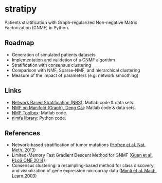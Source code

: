 # stratipy
Patients stratification with Graph-regularized Non-negative Matrix Factorization (GNMF) in Python.

## Roadmap
- Generation of simulated patients datasets
- Implementation and validation of a GNMF algorithm
- Stratification with consensus clustering
- Comparison with NMF, Sparse-NMF, and hierarchical clustering
- Measure of the impact of parameters (e.g. network smoothing)

## Links
- [Network Based Stratification (NBS)](http://chianti.ucsd.edu/~mhofree/wordpress/?page_id=26): Matlab code & data sets.
- [NMF on Manifold (Graph), Deng Cai](http://www.cad.zju.edu.cn/home/dengcai/Data/GNMF.html): Matlab code & data sets.
- [NMF Toolbox](https://sites.google.com/site/nmftool/): Matlab code.
- [nimfa library](http://nimfa.biolab.si/): Python code.

## References
- Network-based stratification of tumor mutations ([Hofree et al. Nat. Meth. 2013](http://www.nature.com/nmeth/journal/v10/n11/full/nmeth.2651.html))
- Limited-Memory Fast Gradient Descent Method for GNMF ([Guan et al. PLoS ONE 2014](http://www.plosone.org/article/info%3Adoi%2F10.1371%2Fjournal.pone.0077162))
- Consensus clustering: a resampling-based method for class discovery and visualization of gene expression microarray data ([Monti et al. Mach. Learn.2003](http://download-v2.springer.com/static/pdf/906/art%253A10.1023%252FA%253A1023949509487.pdf?token2=exp=1430923756~acl=%2Fstatic%2Fpdf%2F906%2Fart%25253A10.1023%25252FA%25253A1023949509487.pdf*~hmac=cfcc1d9e6db308076d6c896657d2693bc639d6c104c222304666c0fd2c45a9e3))



